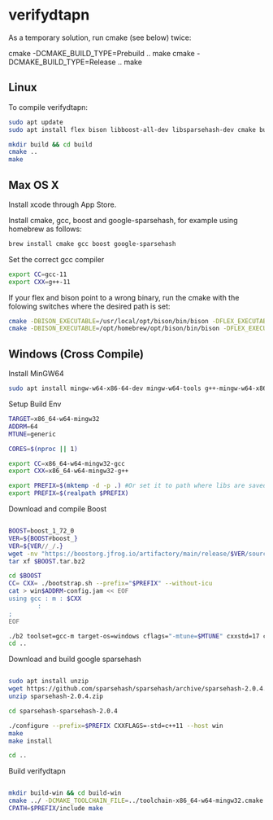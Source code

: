 # verifydtapn

As a temporary solution, run cmake (see below) twice:

cmake -DCMAKE_BUILD_TYPE=Prebuild ..
make
cmake -DCMAKE_BUILD_TYPE=Release ..
make

## Linux
To compile verifydtapn:

``` bash 
sudo apt update
sudo apt install flex bison libboost-all-dev libsparsehash-dev cmake build-essential

mkdir build && cd build
cmake ..
make
```

## Max OS X

Install xcode through App Store.

Install cmake, gcc, boost and google-sparsehash,
for example using homebrew as follows:

``` bash
brew install cmake gcc boost google-sparsehash 
```

Set the correct gcc compiler

``` bash
export CC=gcc-11
export CXX=g++-11
```

If your flex and bison point to a wrong binary, run the cmake
with the folowing switches where the desired path is set:

``` bash
cmake -DBISON_EXECUTABLE=/usr/local/opt/bison/bin/bison -DFLEX_EXECUTABLE=/usr/local/opt/flex/bin/flex ..
cmake -DBISON_EXECUTABLE=/opt/homebrew/opt/bison/bin/bison -DFLEX_EXECUTABLE=/opt/homebrew/opt/flex/bin/flex   ..
```

## Windows (Cross Compile)

Install MinGW64
``` bash
sudo apt install mingw-w64-x86-64-dev mingw-w64-tools g++-mingw-w64-x86-64
```


Setup Build Env
``` bash
TARGET=x86_64-w64-mingw32
ADDRM=64
MTUNE=generic

CORES=$(nproc || 1)

export CC=x86_64-w64-mingw32-gcc
export CXX=x86_64-w64-mingw32-g++

export PREFIX=$(mktemp -d -p .) #Or set it to path where libs are saved
export PREFIX=$(realpath $PREFIX)

```

Download and compile Boost 
``` bash

BOOST=boost_1_72_0
VER=${BOOST#boost_}
VER=${VER//_/.}
wget -nv "https://boostorg.jfrog.io/artifactory/main/release/$VER/source/$BOOST.tar.bz2"
tar xf $BOOST.tar.bz2

cd $BOOST
CC= CXX= ./bootstrap.sh --prefix="$PREFIX" --without-icu
cat > win$ADDRM-config.jam << EOF
using gcc : m : $CXX
        :
;
EOF

./b2 toolset=gcc-m target-os=windows cflags="-mtune=$MTUNE" cxxstd=17 cxxflags="-mtune=$MTUNE" address-model="$ADDRM" binary-format="pe" abi="ms" threading="multi" threadapi="win32" variant=release --user-config="win$ADDRM-config.jam" --prefix="$PREFIX" --without-mpi --without-python --without-coroutine --without-graph --without-graph_parallel --without-wave --without-context -sNO_BZIP2=1 -j$CORES install
cd ..
```

Download and build google sparsehash

``` bash

sudo apt install unzip
wget https://github.com/sparsehash/sparsehash/archive/sparsehash-2.0.4.zip
unzip sparsehash-2.0.4.zip

cd sparsehash-sparsehash-2.0.4

./configure --prefix=$PREFIX CXXFLAGS=-std=c++11 --host win
make
make install

cd ..
```

Build verifydtapn

``` bash

mkdir build-win && cd build-win
cmake ../ -DCMAKE_TOOLCHAIN_FILE=../toolchain-x86_64-w64-mingw32.cmake -DBOOST_ROOT=$PREFIX
CPATH=$PREFIX/include make

```
